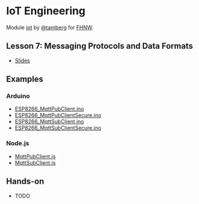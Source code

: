 # IoT Engineering
Module [iot](https://www.fhnw.ch/de/studium/module/9280188) by [@tamberg](https://twitter.com/tamberg) for [FHNW](https://www.fhnw.ch/).

## Lesson 7: Messaging Protocols and Data Formats
- [Slides](http://www.tamberg.org/fhnw/2023/hs/IoT07MessagingProtocols.pdf)

## Examples
### Arduino
- [ESP8266_MqttPubClient.ino](Arduino/ESP8266_MqttPubClient/ESP8266_MqttPubClient.ino)
- [ESP8266_MqttPubClientSecure.ino](Arduino/ESP8266_MqttPubClientSecure/ESP8266_MqttPubClientSecure.ino)
- [ESP8266_MqttSubClient.ino](Arduino/ESP8266_MqttSubClient/ESP8266_MqttSubClient.ino)
- [ESP8266_MqttSubClientSecure.ino](Arduino/ESP8266_MqttSubClientSecure/ESP8266_MqttSubClientSecure.ino)

### Node.js
- [MqttPubClient.js](Nodejs/MqttPubClient.js)
- [MqttSubClient.js](Nodejs/MqttSubClient.js)

## Hands-on
- TODO
